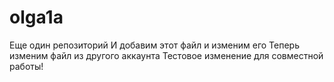 # olga1a
Еще один репозиторий
И добавим этот файл
и изменим его
Теперь изменим файл из другого аккаунта
Тестовое изменение для совместной работы!
